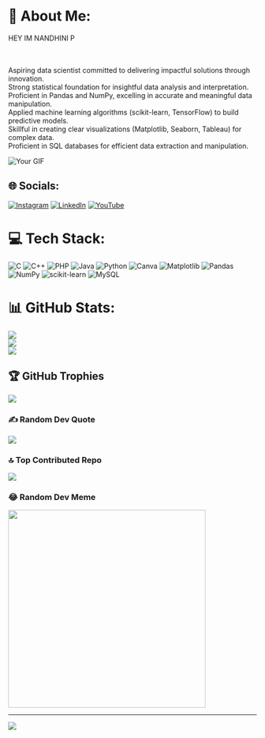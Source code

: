 # 💫 About Me:
HEY IM NANDHINI P

<br><br>Aspiring data scientist committed to delivering impactful solutions through innovation.
<br>Strong statistical foundation for insightful data analysis and interpretation.
<br>Proficient in Pandas and NumPy, excelling in accurate and meaningful data manipulation.
<br>Applied machine learning algorithms (scikit-learn, TensorFlow) to build predictive models.
<br>Skillful in creating clear visualizations (Matplotlib, Seaborn, Tableau) for complex data.
<br>Proficient in SQL databases for efficient data extraction and manipulation.

<!-- Add your GIF here -->
<img src="https://tenor.com/view/ika-musume-type-computer-hacking-gif-11543441" alt="Your GIF" style="max-width:100%; height:auto;">

## 🌐 Socials:
[![Instagram](https://img.shields.io/badge/Instagram-%23E4405F.svg?logo=Instagram&logoColor=white)](https://instagram.com/nans.7143) [![LinkedIn](https://img.shields.io/badge/LinkedIn-%230077B5.svg?logo=linkedin&logoColor=white)](https://linkedin.com/in/nandhini-p-231010262) [![YouTube](https://img.shields.io/badge/YouTube-%23FF0000.svg?logo=YouTube&logoColor=white)](https://youtube.com/@@alwaysinspired1489) 

# 💻 Tech Stack:
![C](https://img.shields.io/badge/c-%2300599C.svg?style=for-the-badge&logo=c&logoColor=white) ![C++](https://img.shields.io/badge/c++-%2300599C.svg?style=for-the-badge&logo=c%2B%2B&logoColor=white) ![PHP](https://img.shields.io/badge/php-%23777BB4.svg?style=for-the-badge&logo=php&logoColor=white) ![Java](https://img.shields.io/badge/java-%23ED8B00.svg?style=for-the-badge&logo=openjdk&logoColor=white) ![Python](https://img.shields.io/badge/python-3670A0?style=for-the-badge&logo=python&logoColor=ffdd54) ![Canva](https://img.shields.io/badge/Canva-%2300C4CC.svg?style=for-the-badge&logo=Canva&logoColor=white) ![Matplotlib](https://img.shields.io/badge/Matplotlib-%23ffffff.svg?style=for-the-badge&logo=Matplotlib&logoColor=black) ![Pandas](https://img.shields.io/badge/pandas-%23150458.svg?style=for-the-badge&logo=pandas&logoColor=white) ![NumPy](https://img.shields.io/badge/numpy-%23013243.svg?style=for-the-badge&logo=numpy&logoColor=white) ![scikit-learn](https://img.shields.io/badge/scikit--learn-%23F7931E.svg?style=for-the-badge&logo=scikit-learn&logoColor=white) ![MySQL](https://img.shields.io/badge/mysql-%2300000f.svg?style=for-the-badge&logo=mysql&logoColor=white)
# 📊 GitHub Stats:
![](https://github-readme-stats.vercel.app/api?username=nandhini206&theme=dark&hide_border=false&include_all_commits=true&count_private=true)<br/>
![](https://github-readme-streak-stats.herokuapp.com/?user=nandhini206&theme=dark&hide_border=false)<br/>
![](https://github-readme-stats.vercel.app/api/top-langs/?username=nandhini206&theme=dark&hide_border=false&include_all_commits=true&count_private=true&layout=compact)

## 🏆 GitHub Trophies
![](https://github-profile-trophy.vercel.app/?username=nandhini206&theme=radical&no-frame=false&no-bg=false&margin-w=4)

### ✍ Random Dev Quote
![](https://quotes-github-readme.vercel.app/api?type=horizontal&theme=radical)

### 🔝 Top Contributed Repo
![](https://github-contributor-stats.vercel.app/api?username=nandhini206&limit=5&theme=onestar&combine_all_yearly_contributions=true)

### 😂 Random Dev Meme
<img src='https://randommeme-five.vercel.app/' style="height: 400px;"/>

---
[![](https://visitcount.itsvg.in/api?id=nandhini206&icon=0&color=0)](https://visitcount.itsvg.in)

